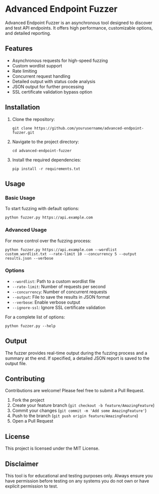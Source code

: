 # Advanced Endpoint Fuzzer

Advanced Endpoint Fuzzer is an asynchronous tool designed to discover and test API endpoints. It offers high performance, customizable options, and detailed reporting.

## Features

- Asynchronous requests for high-speed fuzzing
- Custom wordlist support
- Rate limiting
- Concurrent request handling
- Detailed output with status code analysis
- JSON output for further processing
- SSL certificate validation bypass option

## Installation

1. Clone the repository:
   ```
   git clone https://github.com/yourusername/advanced-endpoint-fuzzer.git
   ```

2. Navigate to the project directory:
   ```
   cd advanced-endpoint-fuzzer
   ```

3. Install the required dependencies:
   ```
   pip install -r requirements.txt
   ```

## Usage

### Basic Usage

To start fuzzing with default options:

```
python fuzzer.py https://api.example.com
```

### Advanced Usage

For more control over the fuzzing process:

```
python fuzzer.py https://api.example.com --wordlist custom_wordlist.txt --rate-limit 10 --concurrency 5 --output results.json --verbose
```

### Options

- `--wordlist`: Path to a custom wordlist file
- `--rate-limit`: Number of requests per second
- `--concurrency`: Number of concurrent requests
- `--output`: File to save the results in JSON format
- `--verbose`: Enable verbose output
- `--ignore-ssl`: Ignore SSL certificate validation

For a complete list of options:

```
python fuzzer.py --help
```

## Output

The fuzzer provides real-time output during the fuzzing process and a summary at the end. If specified, a detailed JSON report is saved to the output file.

## Contributing

Contributions are welcome! Please feel free to submit a Pull Request.

1. Fork the project
2. Create your feature branch (`git checkout -b feature/AmazingFeature`)
3. Commit your changes (`git commit -m 'Add some AmazingFeature'`)
4. Push to the branch (`git push origin feature/AmazingFeature`)
5. Open a Pull Request

## License

This project is licensed under the MIT License.

## Disclaimer

This tool is for educational and testing purposes only. Always ensure you have permission before testing on any systems you do not own or have explicit permission to test.

